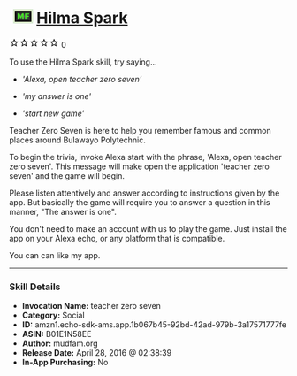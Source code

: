 # &nbsp;<img src="skill_icon" alt="Hilma Spark icon" width="36"> [Hilma Spark](http://alexa.amazon.com/#skills/amzn1.echo-sdk-ams.app.1b067b45-92bd-42ad-979b-3a17571777fe)
![0 stars](../../images/ic_star_border_black_18dp_1x.png)![0 stars](../../images/ic_star_border_black_18dp_1x.png)![0 stars](../../images/ic_star_border_black_18dp_1x.png)![0 stars](../../images/ic_star_border_black_18dp_1x.png)![0 stars](../../images/ic_star_border_black_18dp_1x.png) 0

To use the Hilma Spark skill, try saying...

* *'Alexa, open teacher zero seven'*

* *'my answer is one'*

* *'start new game'*

Teacher Zero Seven is here to help you remember famous and common places around Bulawayo Polytechnic.

 To begin the trivia, invoke Alexa start with the phrase, 'Alexa, open teacher zero seven'. This message will make open the application 'teacher zero seven' and the game will begin.

Please listen attentively and answer according to instructions given by the app. But basically the game will require you to answer a question in this manner, "The answer is one".

You don't need to make an account with us to play the game. Just install the app on your Alexa echo, or any platform that is compatible. 

You can can like my app.

***

### Skill Details

* **Invocation Name:** teacher zero seven
* **Category:** Social
* **ID:** amzn1.echo-sdk-ams.app.1b067b45-92bd-42ad-979b-3a17571777fe
* **ASIN:** B01E1N58EE
* **Author:** mudfam.org
* **Release Date:** April 28, 2016 @ 02:38:39
* **In-App Purchasing:** No
